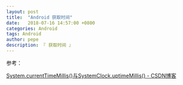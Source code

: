 ```yaml
---
layout: post
title:  "Android 获取时间"
date:   2018-07-16 14:57:00 +0800
categories: Android
tags: Android
author: pepe
description: 『 获取时间 』
---
```




















参考：

[System.currentTimeMillis()与SystemClock.uptimeMillis() - CSDN博客](https://blog.csdn.net/BINGDUCAIJUN/article/details/60868887)






